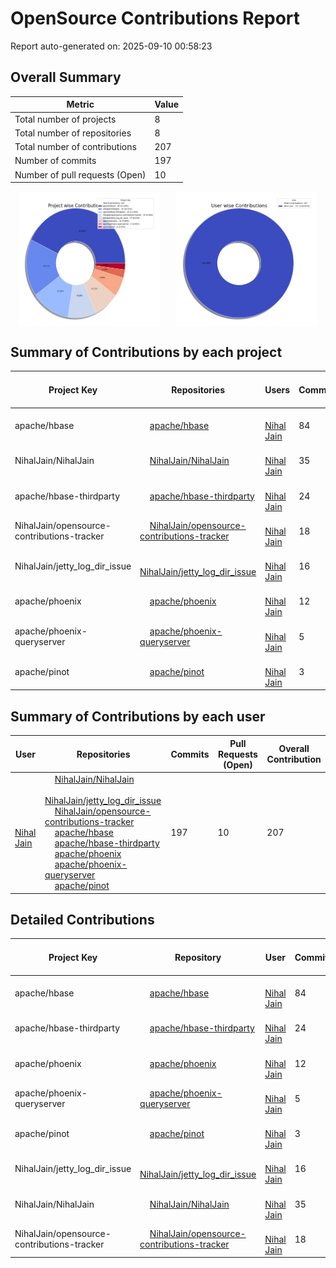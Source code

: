 # OpenSource Contributions Report

Report auto-generated on: 2025-09-10 00:58:23

## Overall Summary

| Metric | Value |
|--------|-------|
| Total number of projects | 8 |
| Total number of repositories | 8 |
| Total number of contributions | 207 |
| Number of commits | 197 |
| Number of pull requests (Open) | 10 |

<div style="display: flex; justify-content: space-around;">
  <img src="project_wise_contribution.png" alt="Project wise Contributions" style="width:45%;">
  <img src="user_wise_contribution.png" alt="User wise Contributions" style="width:45%;">
</div>

## Summary of Contributions by each project

| Project Key | Repositories | Users | Commits | Pull Requests (Open) | Overall Contribution |
|--------------|--------------|-------|---------|----------------------|----------------------|
| apache/hbase | <img src='https://avatars.githubusercontent.com/u/47359?v=4' width='12' height='12'> [apache/hbase](https://github.com/apache/hbase) | <img src='https://avatars.githubusercontent.com/u/3429351?v=4' width='12' height='12'> [Nihal Jain](https://github.com/NihalJain) | 84 | 5 | 89 |
| NihalJain/NihalJain | <img src='https://avatars.githubusercontent.com/u/3429351?v=4' width='12' height='12'> [NihalJain/NihalJain](https://github.com/NihalJain/NihalJain) | <img src='https://avatars.githubusercontent.com/u/3429351?v=4' width='12' height='12'> [Nihal Jain](https://github.com/NihalJain) | 35 | 0 | 35 |
| apache/hbase-thirdparty | <img src='https://avatars.githubusercontent.com/u/47359?v=4' width='12' height='12'> [apache/hbase-thirdparty](https://github.com/apache/hbase-thirdparty) | <img src='https://avatars.githubusercontent.com/u/3429351?v=4' width='12' height='12'> [Nihal Jain](https://github.com/NihalJain) | 24 | 2 | 26 |
| NihalJain/opensource-contributions-tracker | <img src='https://avatars.githubusercontent.com/u/3429351?v=4' width='12' height='12'> [NihalJain/opensource-contributions-tracker](https://github.com/NihalJain/opensource-contributions-tracker) | <img src='https://avatars.githubusercontent.com/u/3429351?v=4' width='12' height='12'> [Nihal Jain](https://github.com/NihalJain) | 18 | 1 | 19 |
| NihalJain/jetty_log_dir_issue | <img src='https://avatars.githubusercontent.com/u/3429351?v=4' width='12' height='12'> [NihalJain/jetty_log_dir_issue](https://github.com/NihalJain/jetty_log_dir_issue) | <img src='https://avatars.githubusercontent.com/u/3429351?v=4' width='12' height='12'> [Nihal Jain](https://github.com/NihalJain) | 16 | 1 | 17 |
| apache/phoenix | <img src='https://avatars.githubusercontent.com/u/47359?v=4' width='12' height='12'> [apache/phoenix](https://github.com/apache/phoenix) | <img src='https://avatars.githubusercontent.com/u/3429351?v=4' width='12' height='12'> [Nihal Jain](https://github.com/NihalJain) | 12 | 0 | 12 |
| apache/phoenix-queryserver | <img src='https://avatars.githubusercontent.com/u/47359?v=4' width='12' height='12'> [apache/phoenix-queryserver](https://github.com/apache/phoenix-queryserver) | <img src='https://avatars.githubusercontent.com/u/3429351?v=4' width='12' height='12'> [Nihal Jain](https://github.com/NihalJain) | 5 | 0 | 5 |
| apache/pinot | <img src='https://avatars.githubusercontent.com/u/47359?v=4' width='12' height='12'> [apache/pinot](https://github.com/apache/pinot) | <img src='https://avatars.githubusercontent.com/u/3429351?v=4' width='12' height='12'> [Nihal Jain](https://github.com/NihalJain) | 3 | 1 | 4 |

## Summary of Contributions by each user

| User | Repositories | Commits | Pull Requests (Open) | Overall Contribution |
|------|--------------|---------|----------------------|----------------------|
| <img src='https://avatars.githubusercontent.com/u/3429351?v=4' width='12' height='12'> [Nihal Jain](https://github.com/NihalJain) | <img src='https://avatars.githubusercontent.com/u/3429351?v=4' width='12' height='12'> [NihalJain/NihalJain](https://github.com/NihalJain/NihalJain)<br><img src='https://avatars.githubusercontent.com/u/3429351?v=4' width='12' height='12'> [NihalJain/jetty_log_dir_issue](https://github.com/NihalJain/jetty_log_dir_issue)<br><img src='https://avatars.githubusercontent.com/u/3429351?v=4' width='12' height='12'> [NihalJain/opensource-contributions-tracker](https://github.com/NihalJain/opensource-contributions-tracker)<br><img src='https://avatars.githubusercontent.com/u/47359?v=4' width='12' height='12'> [apache/hbase](https://github.com/apache/hbase)<br><img src='https://avatars.githubusercontent.com/u/47359?v=4' width='12' height='12'> [apache/hbase-thirdparty](https://github.com/apache/hbase-thirdparty)<br><img src='https://avatars.githubusercontent.com/u/47359?v=4' width='12' height='12'> [apache/phoenix](https://github.com/apache/phoenix)<br><img src='https://avatars.githubusercontent.com/u/47359?v=4' width='12' height='12'> [apache/phoenix-queryserver](https://github.com/apache/phoenix-queryserver)<br><img src='https://avatars.githubusercontent.com/u/47359?v=4' width='12' height='12'> [apache/pinot](https://github.com/apache/pinot) | 197 | 10 | 207 |

## Detailed Contributions

| Project Key | Repository | User | Commits | Pull Requests (Open) | Overall Contribution |
|--------------|------------|------|---------|----------------------|----------------------|
| apache/hbase | <img src='https://avatars.githubusercontent.com/u/47359?v=4' width='12' height='12'> [apache/hbase](https://github.com/apache/hbase) | <img src='https://avatars.githubusercontent.com/u/3429351?v=4' width='12' height='12'> [Nihal Jain](https://github.com/NihalJain) | 84 | 5 | 89 |
| apache/hbase-thirdparty | <img src='https://avatars.githubusercontent.com/u/47359?v=4' width='12' height='12'> [apache/hbase-thirdparty](https://github.com/apache/hbase-thirdparty) | <img src='https://avatars.githubusercontent.com/u/3429351?v=4' width='12' height='12'> [Nihal Jain](https://github.com/NihalJain) | 24 | 2 | 26 |
| apache/phoenix | <img src='https://avatars.githubusercontent.com/u/47359?v=4' width='12' height='12'> [apache/phoenix](https://github.com/apache/phoenix) | <img src='https://avatars.githubusercontent.com/u/3429351?v=4' width='12' height='12'> [Nihal Jain](https://github.com/NihalJain) | 12 | 0 | 12 |
| apache/phoenix-queryserver | <img src='https://avatars.githubusercontent.com/u/47359?v=4' width='12' height='12'> [apache/phoenix-queryserver](https://github.com/apache/phoenix-queryserver) | <img src='https://avatars.githubusercontent.com/u/3429351?v=4' width='12' height='12'> [Nihal Jain](https://github.com/NihalJain) | 5 | 0 | 5 |
| apache/pinot | <img src='https://avatars.githubusercontent.com/u/47359?v=4' width='12' height='12'> [apache/pinot](https://github.com/apache/pinot) | <img src='https://avatars.githubusercontent.com/u/3429351?v=4' width='12' height='12'> [Nihal Jain](https://github.com/NihalJain) | 3 | 1 | 4 |
| NihalJain/jetty_log_dir_issue | <img src='https://avatars.githubusercontent.com/u/3429351?v=4' width='12' height='12'> [NihalJain/jetty_log_dir_issue](https://github.com/NihalJain/jetty_log_dir_issue) | <img src='https://avatars.githubusercontent.com/u/3429351?v=4' width='12' height='12'> [Nihal Jain](https://github.com/NihalJain) | 16 | 1 | 17 |
| NihalJain/NihalJain | <img src='https://avatars.githubusercontent.com/u/3429351?v=4' width='12' height='12'> [NihalJain/NihalJain](https://github.com/NihalJain/NihalJain) | <img src='https://avatars.githubusercontent.com/u/3429351?v=4' width='12' height='12'> [Nihal Jain](https://github.com/NihalJain) | 35 | 0 | 35 |
| NihalJain/opensource-contributions-tracker | <img src='https://avatars.githubusercontent.com/u/3429351?v=4' width='12' height='12'> [NihalJain/opensource-contributions-tracker](https://github.com/NihalJain/opensource-contributions-tracker) | <img src='https://avatars.githubusercontent.com/u/3429351?v=4' width='12' height='12'> [Nihal Jain](https://github.com/NihalJain) | 18 | 1 | 19 |

